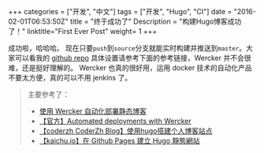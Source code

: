 +++
categories = ["开发", "中文"]
tags = ["开发", "Hugo", "CI"]
date = "2016-02-01T06:53:50Z"
title = "终于成功了"
Description = "构建Hugo博客成功了！"
linktitle="First Ever Post"
weight= 1
+++

成功啦，哈哈哈。
现在只要`push`到`source`分支就能实时构建并推送到`master`。大家可以看我的 [github repo](https://github.com/qiansen1386/qiansen1386.github.io)
具体设置请参考下面的参考链接，Wercker 并不会很难，还是挺好理解的。
Wercker 也真的很好用，运用 docker 技术的自动化产品不要太方便，真的可以不用 jenkins 了。

> 主要参考了：
>
> - [使用 Wercker 自动化部署静态博客](http://fatestigma.github.io/2016/01/29/%E4%BD%BF%E7%94%A8-wercker-%E8%87%AA%E5%8A%A8%E5%8C%96%E9%83%A8%E7%BD%B2%E9%9D%99%E6%80%81%E5%8D%9A%E5%AE%A2/)
> - [【官方】Automated deployments with Wercker](https://gohugo.io/tutorials/automated-deployments/)
> - [【coderzh CoderZh Blog】使用hugo搭建个人博客站点](http://blog.coderzh.com/2015/08/29/hugo/)
> - [【kaichu.io】在 Github Pages 建立 Hugo 靜態網站](http://kaichu.io/2015/07/my-first-post/)
